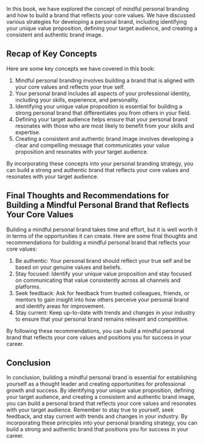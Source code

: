 
In this book, we have explored the concept of mindful personal branding and how to build a brand that reflects your core values. We have discussed various strategies for developing a personal brand, including identifying your unique value proposition, defining your target audience, and creating a consistent and authentic brand image.

Recap of Key Concepts
---------------------

Here are some key concepts we have covered in this book:

1. Mindful personal branding involves building a brand that is aligned with your core values and reflects your true self.
2. Your personal brand includes all aspects of your professional identity, including your skills, experience, and personality.
3. Identifying your unique value proposition is essential for building a strong personal brand that differentiates you from others in your field.
4. Defining your target audience helps ensure that your personal brand resonates with those who are most likely to benefit from your skills and expertise.
5. Creating a consistent and authentic brand image involves developing a clear and compelling message that communicates your value proposition and resonates with your target audience.

By incorporating these concepts into your personal branding strategy, you can build a strong and authentic brand that reflects your core values and resonates with your target audience.

Final Thoughts and Recommendations for Building a Mindful Personal Brand that Reflects Your Core Values
-------------------------------------------------------------------------------------------------------

Building a mindful personal brand takes time and effort, but it is well worth it in terms of the opportunities it can create. Here are some final thoughts and recommendations for building a mindful personal brand that reflects your core values:

1. Be authentic: Your personal brand should reflect your true self and be based on your genuine values and beliefs.
2. Stay focused: Identify your unique value proposition and stay focused on communicating that value consistently across all channels and platforms.
3. Seek feedback: Ask for feedback from trusted colleagues, friends, or mentors to gain insight into how others perceive your personal brand and identify areas for improvement.
4. Stay current: Keep up-to-date with trends and changes in your industry to ensure that your personal brand remains relevant and competitive.

By following these recommendations, you can build a mindful personal brand that reflects your core values and positions you for success in your career.

Conclusion
----------

In conclusion, building a mindful personal brand is essential for establishing yourself as a thought leader and creating opportunities for professional growth and success. By identifying your unique value proposition, defining your target audience, and creating a consistent and authentic brand image, you can build a personal brand that reflects your core values and resonates with your target audience. Remember to stay true to yourself, seek feedback, and stay current with trends and changes in your industry. By incorporating these principles into your personal branding strategy, you can build a strong and authentic brand that positions you for success in your career.